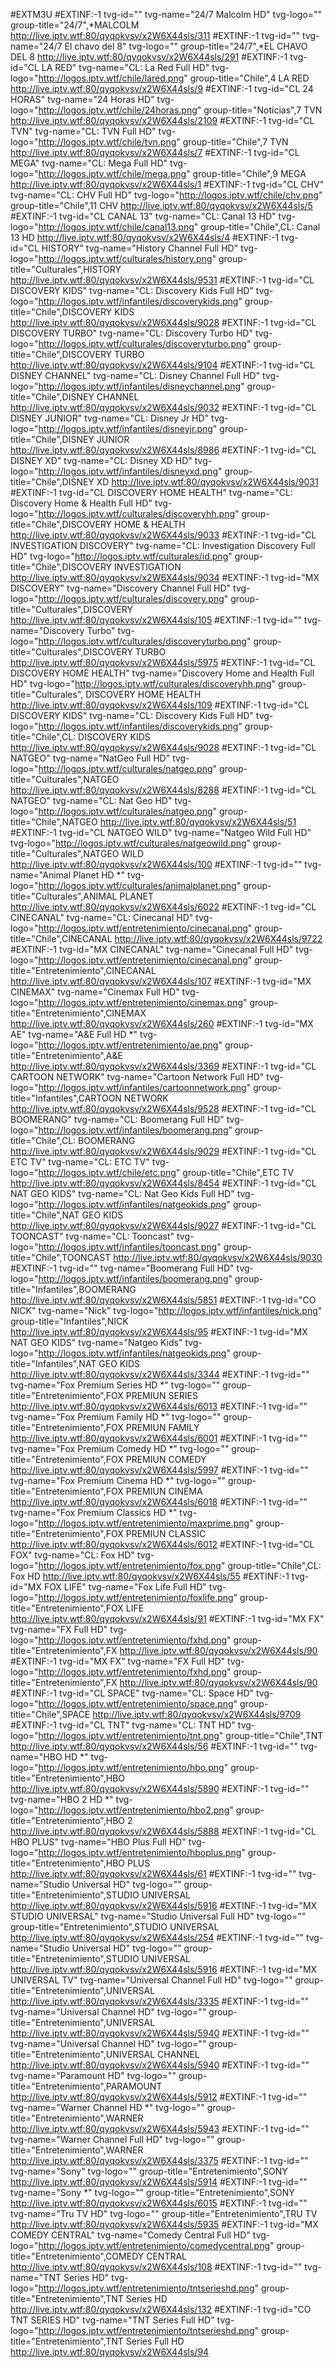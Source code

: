 #EXTM3U
#EXTINF:-1 tvg-id="" tvg-name="24/7 Malcolm HD" tvg-logo="" group-title="24/7",*MALCOLM
http://live.iptv.wtf:80/qyqokvsv/x2W6X44sls/311
#EXTINF:-1 tvg-id="" tvg-name="24/7 El chavo del 8" tvg-logo="" group-title="24/7",*EL CHAVO DEL 8
http://live.iptv.wtf:80/qyqokvsv/x2W6X44sls/291
#EXTINF:-1 tvg-id="CL LA RED" tvg-name="CL: La Red Full HD" tvg-logo="http://logos.iptv.wtf/chile/lared.png" group-title="Chile",4 LA RED
http://live.iptv.wtf:80/qyqokvsv/x2W6X44sls/9
#EXTINF:-1 tvg-id="CL 24 HORAS" tvg-name="24 Horas HD" tvg-logo="http://logos.iptv.wtf/chile/24horas.png" group-title="Noticias",7 TVN
http://live.iptv.wtf:80/qyqokvsv/x2W6X44sls/2109
#EXTINF:-1 tvg-id="CL TVN" tvg-name="CL: TVN Full HD" tvg-logo="http://logos.iptv.wtf/chile/tvn.png" group-title="Chile",7 TVN
http://live.iptv.wtf:80/qyqokvsv/x2W6X44sls/7
#EXTINF:-1 tvg-id="CL MEGA" tvg-name="CL: Mega Full HD" tvg-logo="http://logos.iptv.wtf/chile/mega.png" group-title="Chile",9 MEGA
http://live.iptv.wtf:80/qyqokvsv/x2W6X44sls/1
#EXTINF:-1 tvg-id="CL CHV" tvg-name="CL: CHV Full HD" tvg-logo="http://logos.iptv.wtf/chile/chv.png" group-title="Chile",11 CHV
http://live.iptv.wtf:80/qyqokvsv/x2W6X44sls/5
#EXTINF:-1 tvg-id="CL CANAL 13" tvg-name="CL: Canal 13 HD" tvg-logo="http://logos.iptv.wtf/chile/canal13.png" group-title="Chile",CL: Canal 13 HD
http://live.iptv.wtf:80/qyqokvsv/x2W6X44sls/4
#EXTINF:-1 tvg-id="CL HISTORY" tvg-name="History Channel Full HD" tvg-logo="http://logos.iptv.wtf/culturales/history.png" group-title="Culturales",HISTORY
http://live.iptv.wtf:80/qyqokvsv/x2W6X44sls/9531
#EXTINF:-1 tvg-id="CL DISCOVERY KIDS" tvg-name="CL: Discovery Kids Full HD" tvg-logo="http://logos.iptv.wtf/infantiles/discoverykids.png" group-title="Chile",DISCOVERY KIDS
http://live.iptv.wtf:80/qyqokvsv/x2W6X44sls/9028
#EXTINF:-1 tvg-id="CL DISCOVERY TURBO" tvg-name="CL: Discovery Turbo HD" tvg-logo="http://logos.iptv.wtf/culturales/discoveryturbo.png" group-title="Chile",DISCOVERY TURBO
http://live.iptv.wtf:80/qyqokvsv/x2W6X44sls/9104
#EXTINF:-1 tvg-id="CL DISNEY CHANNEL" tvg-name="CL: Disney Channel Full HD" tvg-logo="http://logos.iptv.wtf/infantiles/disneychannel.png" group-title="Chile",DISNEY CHANNEL
http://live.iptv.wtf:80/qyqokvsv/x2W6X44sls/9032
#EXTINF:-1 tvg-id="CL DISNEY JUNIOR" tvg-name="CL: Disney Jr HD" tvg-logo="http://logos.iptv.wtf/infantiles/disneyjr.png" group-title="Chile",DISNEY JUNIOR
http://live.iptv.wtf:80/qyqokvsv/x2W6X44sls/8986
#EXTINF:-1 tvg-id="CL DISNEY XD" tvg-name="CL: Disney XD HD" tvg-logo="http://logos.iptv.wtf/infantiles/disneyxd.png" group-title="Chile",DISNEY XD
http://live.iptv.wtf:80/qyqokvsv/x2W6X44sls/9031
#EXTINF:-1 tvg-id="CL DISCOVERY HOME HEALTH" tvg-name="CL: Discovery Home & Health Full HD" tvg-logo="http://logos.iptv.wtf/culturales/discoveryhh.png" group-title="Chile",DISCOVERY HOME & HEALTH
http://live.iptv.wtf:80/qyqokvsv/x2W6X44sls/9033
#EXTINF:-1 tvg-id="CL INVESTIGATION DISCOVERY" tvg-name="CL: Investigation Discovery Full HD" tvg-logo="http://logos.iptv.wtf/culturales/id.png" group-title="Chile",DISCOVERY INVESTIGATION 
http://live.iptv.wtf:80/qyqokvsv/x2W6X44sls/9034
#EXTINF:-1 tvg-id="MX DISCOVERY" tvg-name="Discovery Channel Full HD" tvg-logo="http://logos.iptv.wtf/culturales/discovery.png" group-title="Culturales",DISCOVERY
http://live.iptv.wtf:80/qyqokvsv/x2W6X44sls/105
#EXTINF:-1 tvg-id="" tvg-name="Discovery Turbo" tvg-logo="http://logos.iptv.wtf/culturales/discoveryturbo.png" group-title="Culturales",DISCOVERY TURBO
http://live.iptv.wtf:80/qyqokvsv/x2W6X44sls/5975
#EXTINF:-1 tvg-id="CL DISCOVERY HOME HEALTH" tvg-name="Discovery Home and Health Full HD" tvg-logo="http://logos.iptv.wtf/culturales/discoveryhh.png" group-title="Culturales", DISCOVERY HOME HEALTH
http://live.iptv.wtf:80/qyqokvsv/x2W6X44sls/109
#EXTINF:-1 tvg-id="CL DISCOVERY KIDS" tvg-name="CL: Discovery Kids Full HD" tvg-logo="http://logos.iptv.wtf/infantiles/discoverykids.png" group-title="Chile",CL: DISCOVERY KIDS
http://live.iptv.wtf:80/qyqokvsv/x2W6X44sls/9028
#EXTINF:-1 tvg-id="CL NATGEO" tvg-name="NatGeo Full HD" tvg-logo="http://logos.iptv.wtf/culturales/natgeo.png" group-title="Culturales",NATGEO
http://live.iptv.wtf:80/qyqokvsv/x2W6X44sls/8288
#EXTINF:-1 tvg-id="CL NATGEO" tvg-name="CL: Nat Geo HD" tvg-logo="http://logos.iptv.wtf/culturales/natgeo.png" group-title="Chile",NATGEO
http://live.iptv.wtf:80/qyqokvsv/x2W6X44sls/51
#EXTINF:-1 tvg-id="CL NATGEO WILD" tvg-name="Natgeo Wild Full HD" tvg-logo="http://logos.iptv.wtf/culturales/natgeowild.png" group-title="Culturales",NATGEO WILD
http://live.iptv.wtf:80/qyqokvsv/x2W6X44sls/100
#EXTINF:-1 tvg-id="" tvg-name="Animal Planet HD *" tvg-logo="http://logos.iptv.wtf/culturales/animalplanet.png" group-title="Culturales",ANIMAL PLANET
http://live.iptv.wtf:80/qyqokvsv/x2W6X44sls/6022
#EXTINF:-1 tvg-id="CL CINECANAL" tvg-name="CL: Cinecanal HD" tvg-logo="http://logos.iptv.wtf/entretenimiento/cinecanal.png" group-title="Chile",CINECANAL
http://live.iptv.wtf:80/qyqokvsv/x2W6X44sls/9722
#EXTINF:-1 tvg-id="MX CINECANAL" tvg-name="Cinecanal Full HD" tvg-logo="http://logos.iptv.wtf/entretenimiento/cinecanal.png" group-title="Entretenimiento",CINECANAL 
http://live.iptv.wtf:80/qyqokvsv/x2W6X44sls/107
#EXTINF:-1 tvg-id="MX CINEMAX" tvg-name="Cinemax Full HD" tvg-logo="http://logos.iptv.wtf/entretenimiento/cinemax.png" group-title="Entretenimiento",CINEMAX 
http://live.iptv.wtf:80/qyqokvsv/x2W6X44sls/260
#EXTINF:-1 tvg-id="MX AE" tvg-name="A&E Full HD *" tvg-logo="http://logos.iptv.wtf/entretenimiento/ae.png" group-title="Entretenimiento",A&E
http://live.iptv.wtf:80/qyqokvsv/x2W6X44sls/3369
#EXTINF:-1 tvg-id="CL CARTOON NETWORK" tvg-name="Cartoon Network Full HD" tvg-logo="http://logos.iptv.wtf/infantiles/cartoonnetwork.png" group-title="Infantiles",CARTOON NETWORK
http://live.iptv.wtf:80/qyqokvsv/x2W6X44sls/9528
#EXTINF:-1 tvg-id="CL BOOMERANG" tvg-name="CL: Boomerang Full HD" tvg-logo="http://logos.iptv.wtf/infantiles/boomerang.png" group-title="Chile",CL: BOOMERANG
http://live.iptv.wtf:80/qyqokvsv/x2W6X44sls/9029
#EXTINF:-1 tvg-id="CL ETC TV" tvg-name="CL: ETC TV" tvg-logo="http://logos.iptv.wtf/chile/etc.png" group-title="Chile",ETC TV
http://live.iptv.wtf:80/qyqokvsv/x2W6X44sls/8454
#EXTINF:-1 tvg-id="CL NAT GEO KIDS" tvg-name="CL: Nat Geo Kids Full HD" tvg-logo="http://logos.iptv.wtf/infantiles/natgeokids.png" group-title="Chile",NAT GEO KIDS
http://live.iptv.wtf:80/qyqokvsv/x2W6X44sls/9027
#EXTINF:-1 tvg-id="CL TOONCAST" tvg-name="CL: Tooncast" tvg-logo="http://logos.iptv.wtf/infantiles/tooncast.png" group-title="Chile",TOONCAST
http://live.iptv.wtf:80/qyqokvsv/x2W6X44sls/9030
#EXTINF:-1 tvg-id="" tvg-name="Boomerang Full HD" tvg-logo="http://logos.iptv.wtf/infantiles/boomerang.png" group-title="Infantiles",BOOMERANG
http://live.iptv.wtf:80/qyqokvsv/x2W6X44sls/5851
#EXTINF:-1 tvg-id="CO NICK" tvg-name="Nick" tvg-logo="http://logos.iptv.wtf/infantiles/nick.png" group-title="Infantiles",NICK
http://live.iptv.wtf:80/qyqokvsv/x2W6X44sls/95
#EXTINF:-1 tvg-id="MX NAT GEO KIDS" tvg-name="Natgeo Kids" tvg-logo="http://logos.iptv.wtf/infantiles/natgeokids.png" group-title="Infantiles",NAT GEO KIDS
http://live.iptv.wtf:80/qyqokvsv/x2W6X44sls/3344
#EXTINF:-1 tvg-id="" tvg-name="Fox Premium Series HD *" tvg-logo="" group-title="Entretenimiento",FOX PREMIUN SERIES
http://live.iptv.wtf:80/qyqokvsv/x2W6X44sls/6013
#EXTINF:-1 tvg-id="" tvg-name="Fox Premium Family HD *" tvg-logo="" group-title="Entretenimiento",FOX PREMIUN FAMILY
http://live.iptv.wtf:80/qyqokvsv/x2W6X44sls/6001
#EXTINF:-1 tvg-id="" tvg-name="Fox Premium Comedy HD *" tvg-logo="" group-title="Entretenimiento",FOX PREMIUN COMEDY
http://live.iptv.wtf:80/qyqokvsv/x2W6X44sls/5997
#EXTINF:-1 tvg-id="" tvg-name="Fox Premium Cinema HD *" tvg-logo="" group-title="Entretenimiento",FOX PREMIUN CINEMA
http://live.iptv.wtf:80/qyqokvsv/x2W6X44sls/6018
#EXTINF:-1 tvg-id="" tvg-name="Fox Premium Classics HD *" tvg-logo="http://logos.iptv.wtf/entretenimiento/maxprime.png" group-title="Entretenimiento",FOX PREMIUN CLASSIC
http://live.iptv.wtf:80/qyqokvsv/x2W6X44sls/6012
#EXTINF:-1 tvg-id="CL FOX" tvg-name="CL: Fox HD" tvg-logo="http://logos.iptv.wtf/entretenimiento/fox.png" group-title="Chile",CL: Fox HD
http://live.iptv.wtf:80/qyqokvsv/x2W6X44sls/55
#EXTINF:-1 tvg-id="MX FOX LIFE" tvg-name="Fox Life Full HD" tvg-logo="http://logos.iptv.wtf/entretenimiento/foxlife.png" group-title="Entretenimiento",FOX LIFE
http://live.iptv.wtf:80/qyqokvsv/x2W6X44sls/91
#EXTINF:-1 tvg-id="MX FX" tvg-name="FX Full HD" tvg-logo="http://logos.iptv.wtf/entretenimiento/fxhd.png" group-title="Entretenimiento",FX
http://live.iptv.wtf:80/qyqokvsv/x2W6X44sls/90
#EXTINF:-1 tvg-id="MX FX" tvg-name="FX Full HD" tvg-logo="http://logos.iptv.wtf/entretenimiento/fxhd.png" group-title="Entretenimiento",FX
http://live.iptv.wtf:80/qyqokvsv/x2W6X44sls/90
#EXTINF:-1 tvg-id="CL SPACE" tvg-name="CL: Space HD" tvg-logo="http://logos.iptv.wtf/entretenimiento/space.png" group-title="Chile",SPACE
http://live.iptv.wtf:80/qyqokvsv/x2W6X44sls/9709
#EXTINF:-1 tvg-id="CL TNT" tvg-name="CL: TNT HD" tvg-logo="http://logos.iptv.wtf/entretenimiento/tnt.png" group-title="Chile",TNT
http://live.iptv.wtf:80/qyqokvsv/x2W6X44sls/56
#EXTINF:-1 tvg-id="" tvg-name="HBO HD *" tvg-logo="http://logos.iptv.wtf/entretenimiento/hbo.png" group-title="Entretenimiento",HBO
http://live.iptv.wtf:80/qyqokvsv/x2W6X44sls/5890
#EXTINF:-1 tvg-id="" tvg-name="HBO 2 HD *" tvg-logo="http://logos.iptv.wtf/entretenimiento/hbo2.png" group-title="Entretenimiento",HBO 2
http://live.iptv.wtf:80/qyqokvsv/x2W6X44sls/5888
#EXTINF:-1 tvg-id="CL HBO PLUS" tvg-name="HBO Plus Full HD" tvg-logo="http://logos.iptv.wtf/entretenimiento/hboplus.png" group-title="Entretenimiento",HBO PLUS
http://live.iptv.wtf:80/qyqokvsv/x2W6X44sls/61
#EXTINF:-1 tvg-id="" tvg-name="Studio Universal HD" tvg-logo="" group-title="Entretenimiento",STUDIO UNIVERSAL
http://live.iptv.wtf:80/qyqokvsv/x2W6X44sls/5916
#EXTINF:-1 tvg-id="MX STUDIO UNIVERSAL" tvg-name="Studio Universal Full HD" tvg-logo="" group-title="Entretenimiento",STUDIO UNIVERSAL
http://live.iptv.wtf:80/qyqokvsv/x2W6X44sls/254
#EXTINF:-1 tvg-id="" tvg-name="Studio Universal HD" tvg-logo="" group-title="Entretenimiento",STUDIO UNIVERSAL
http://live.iptv.wtf:80/qyqokvsv/x2W6X44sls/5916
#EXTINF:-1 tvg-id="MX UNIVERSAL TV" tvg-name="Universal Channel Full HD" tvg-logo="" group-title="Entretenimiento",UNIVERSAL
http://live.iptv.wtf:80/qyqokvsv/x2W6X44sls/3335
#EXTINF:-1 tvg-id="" tvg-name="Universal Channel HD" tvg-logo="" group-title="Entretenimiento",UNIVERSAL
http://live.iptv.wtf:80/qyqokvsv/x2W6X44sls/5940
#EXTINF:-1 tvg-id="" tvg-name="Universal Channel HD" tvg-logo="" group-title="Entretenimiento",UNIVERSAL CHANNEL
http://live.iptv.wtf:80/qyqokvsv/x2W6X44sls/5940
#EXTINF:-1 tvg-id="" tvg-name="Paramount HD" tvg-logo="" group-title="Entretenimiento",PARAMOUNT
http://live.iptv.wtf:80/qyqokvsv/x2W6X44sls/5912
#EXTINF:-1 tvg-id="" tvg-name="Warner Channel HD *" tvg-logo="" group-title="Entretenimiento",WARNER
http://live.iptv.wtf:80/qyqokvsv/x2W6X44sls/5943
#EXTINF:-1 tvg-id="" tvg-name="Warner Channel Full HD" tvg-logo="" group-title="Entretenimiento",WARNER 
http://live.iptv.wtf:80/qyqokvsv/x2W6X44sls/3375
#EXTINF:-1 tvg-id="" tvg-name="Sony" tvg-logo="" group-title="Entretenimiento",SONY
http://live.iptv.wtf:80/qyqokvsv/x2W6X44sls/5914
#EXTINF:-1 tvg-id="" tvg-name="Sony *" tvg-logo="" group-title="Entretenimiento",SONY
http://live.iptv.wtf:80/qyqokvsv/x2W6X44sls/6015
#EXTINF:-1 tvg-id="" tvg-name="Tru TV HD" tvg-logo="" group-title="Entretenimiento",TRU TV
http://live.iptv.wtf:80/qyqokvsv/x2W6X44sls/5935
#EXTINF:-1 tvg-id="MX COMEDY CENTRAL" tvg-name="Comedy Central Full HD" tvg-logo="http://logos.iptv.wtf/entretenimiento/comedycentral.png" group-title="Entretenimiento",COMEDY CENTRAL
http://live.iptv.wtf:80/qyqokvsv/x2W6X44sls/108
#EXTINF:-1 tvg-id="" tvg-name="TNT Series HD" tvg-logo="http://logos.iptv.wtf/entretenimiento/tntserieshd.png" group-title="Entretenimiento",TNT Series HD
http://live.iptv.wtf:80/qyqokvsv/x2W6X44sls/132
#EXTINF:-1 tvg-id="CO TNT SERIES HD" tvg-name="TNT Series Full HD" tvg-logo="http://logos.iptv.wtf/entretenimiento/tntserieshd.png" group-title="Entretenimiento",TNT Series Full HD
http://live.iptv.wtf:80/qyqokvsv/x2W6X44sls/94








 
